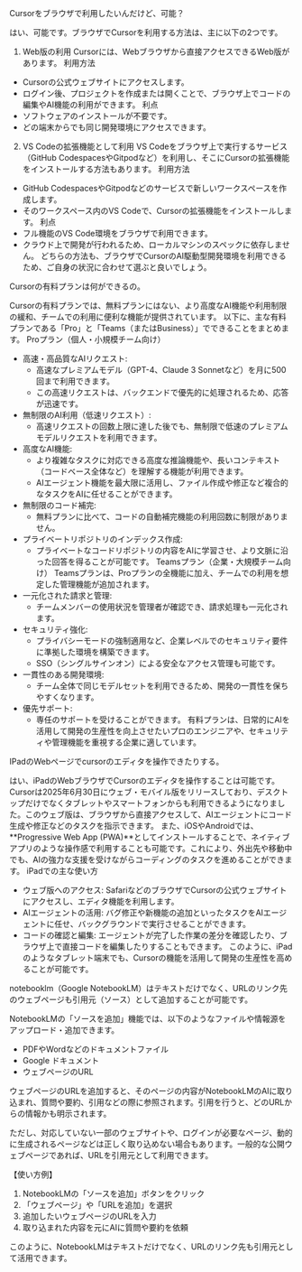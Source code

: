 Cursorをブラウザで利用したいんだけど、可能？

はい、可能です。ブラウザでCursorを利用する方法は、主に以下の2つです。
1. Web版の利用
Cursorには、Webブラウザから直接アクセスできるWeb版があります。
利用方法
 * Cursorの公式ウェブサイトにアクセスします。
 * ログイン後、プロジェクトを作成または開くことで、ブラウザ上でコードの編集やAI機能の利用ができます。
利点
 * ソフトウェアのインストールが不要です。
 * どの端末からでも同じ開発環境にアクセスできます。
2. VS Codeの拡張機能として利用
VS Codeをブラウザ上で実行するサービス（GitHub CodespacesやGitpodなど）を利用し、そこにCursorの拡張機能をインストールする方法もあります。
利用方法
 * GitHub CodespacesやGitpodなどのサービスで新しいワークスペースを作成します。
 * そのワークスペース内のVS Codeで、Cursorの拡張機能をインストールします。
利点
 * フル機能のVS Code環境をブラウザで利用できます。
 * クラウド上で開発が行われるため、ローカルマシンのスペックに依存しません。
どちらの方法も、ブラウザでCursorのAI駆動型開発環境を利用できるため、ご自身の状況に合わせて選ぶと良いでしょう。


Cursorの有料プランは何ができるの。

Cursorの有料プランでは、無料プランにはない、より高度なAI機能や利用制限の緩和、チームでの利用に便利な機能が提供されています。
以下に、主な有料プランである「Pro」と「Teams（またはBusiness）」でできることをまとめます。
Proプラン（個人・小規模チーム向け）
 * 高速・高品質なAIリクエスト:
   * 高速なプレミアムモデル（GPT-4、Claude 3 Sonnetなど）を月に500回まで利用できます。
   * この高速リクエストは、バックエンドで優先的に処理されるため、応答が迅速です。
 * 無制限のAI利用（低速リクエスト）:
   * 高速リクエストの回数上限に達した後でも、無制限で低速のプレミアムモデルリクエストを利用できます。
 * 高度なAI機能:
   * より複雑なタスクに対応できる高度な推論機能や、長いコンテキスト（コードベース全体など）を理解する機能が利用できます。
   * AIエージェント機能を最大限に活用し、ファイル作成や修正など複合的なタスクをAIに任せることができます。
 * 無制限のコード補完:
   * 無料プランに比べて、コードの自動補完機能の利用回数に制限がありません。
 * プライベートリポジトリのインデックス作成:
   * プライベートなコードリポジトリの内容をAIに学習させ、より文脈に沿った回答を得ることが可能です。
Teamsプラン（企業・大規模チーム向け）
Teamsプランは、Proプランの全機能に加え、チームでの利用を想定した管理機能が追加されます。
 * 一元化された請求と管理:
   * チームメンバーの使用状況を管理者が確認でき、請求処理も一元化されます。
 * セキュリティ強化:
   * プライバシーモードの強制適用など、企業レベルでのセキュリティ要件に準拠した環境を構築できます。
   * SSO（シングルサインオン）による安全なアクセス管理も可能です。
 * 一貫性のある開発環境:
   * チーム全体で同じモデルセットを利用できるため、開発の一貫性を保ちやすくなります。
 * 優先サポート:
   * 専任のサポートを受けることができます。
有料プランは、日常的にAIを活用して開発の生産性を向上させたいプロのエンジニアや、セキュリティや管理機能を重視する企業に適しています。

IPadのWebページでcursorのエディタを操作できたりする。

はい、iPadのWebブラウザでCursorのエディタを操作することは可能です。
Cursorは2025年6月30日にウェブ・モバイル版をリリースしており、デスクトップだけでなくタブレットやスマートフォンからも利用できるようになりました。このウェブ版は、ブラウザから直接アクセスして、AIエージェントにコード生成や修正などのタスクを指示できます。
また、iOSやAndroidでは、**Progressive Web App (PWA)**としてインストールすることで、ネイティブアプリのような操作感で利用することも可能です。これにより、外出先や移動中でも、AIの強力な支援を受けながらコーディングのタスクを進めることができます。
iPadでの主な使い方
 * ウェブ版へのアクセス: SafariなどのブラウザでCursorの公式ウェブサイトにアクセスし、エディタ機能を利用します。
 * AIエージェントの活用: バグ修正や新機能の追加といったタスクをAIエージェントに任せ、バックグラウンドで実行させることができます。
 * コードの確認と編集: エージェントが完了した作業の差分を確認したり、ブラウザ上で直接コードを編集したりすることもできます。
このように、iPadのようなタブレット端末でも、Cursorの機能を活用して開発の生産性を高めることが可能です。

notebooklm（Google NotebookLM）はテキストだけでなく、URLのリンク先のウェブページも引用元（ソース）として追加することが可能です。

NotebookLMの「ソースを追加」機能では、以下のようなファイルや情報源をアップロード・追加できます。
- PDFやWordなどのドキュメントファイル
- Google ドキュメント
- ウェブページのURL

ウェブページのURLを追加すると、そのページの内容がNotebookLMのAIに取り込まれ、質問や要約、引用などの際に参照されます。引用を行うと、どのURLからの情報かも明示されます。

ただし、対応していない一部のウェブサイトや、ログインが必要なページ、動的に生成されるページなどは正しく取り込めない場合もあります。一般的な公開ウェブページであれば、URLを引用元として利用できます。

【使い方例】
1. NotebookLMの「ソースを追加」ボタンをクリック
2. 「ウェブページ」や「URLを追加」を選択
3. 追加したいウェブページのURLを入力
4. 取り込まれた内容を元にAIに質問や要約を依頼

このように、NotebookLMはテキストだけでなく、URLのリンク先も引用元として活用できます。

